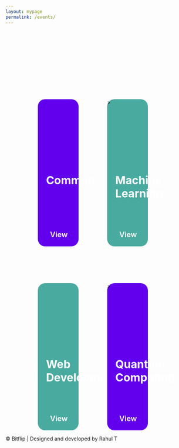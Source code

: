 ```yaml
---
layout: mypage
permalink: /events/
---
```


<style>
    .event-container{
        margin-top: 200px;
        display: grid;
        grid-template-columns: 1fr 1fr;
        max-width: 65%;
        column-gap: 50px;
        row-gap: 100px;
        margin-left: auto;
        margin-right: auto;
    }
    .event-container .box-event{
        grid-column: auto;
        width: 80%;
        height: 400px;
        border-radius: 20px;
        justify-content: center;
        position: relative;
    }
    .box-event h1{
        position: absolute;
        top: 40%;
        left: 20%;
        color: #ffffff;
        font-size: 30px;
        transition: all 1s ease;
    }
    .box-event p{
        position: absolute;
        bottom: 80px;
        left: 20px;
        color: #ffffff;
        font-weight: 600;
        font-size: 20px;
        font-family: Arial, Helvetica, sans-serif;
        padding-right: 20px;
        opacity: 0;
        transition: all 1s ease;
    }
    
    .box-event i{
        position: absolute;
        bottom: 20px;
        right: 100px;
        color: #ffffff;
        font-size: 40px;
        animation: right 2s ease infinite;
    }

    @keyframes right{
        0%,20%,50%,80%,100%{
            transform: translateX(0);
        }
        40%{
            transform: translateX(-30px);
        }
        60%{
            transform: translateX(-15px);
        }
    }
    .box-event a{
        position: absolute;
        right: 30px;
        bottom: 20px;
        font-size: 20px;
        color: #ffffff;
        text-decoration: none;
        font-weight: 600;
    }
    .box-event:nth-child(1),
    .box-event:nth-child(4){
        background-color: #6200ee;
    }
    .box-event:nth-child(2),
    .box-event:nth-child(3){
        background-color: #49aaa0;
    }
    .box-event:nth-child(1){
        background-image: url('/static/images/art.jpg');
    }
    .box-event:nth-child(2){
        background-image: url('/static/images/ml.jpeg');
    }
    .box-event:hover p{
        opacity: 1;
    }
    .box-event:hover h1{
        top: 50px;
        left: 20px;
    }

    @media(max-width: 767px){
        .event-container{
            margin-top: 150px;
            display: grid;
            grid-template-columns: 1fr;
            max-width: 80%;
            row-gap: 20px;
        }
        .event-container .box-event{
            width: 100%;
        }
        .box-event h1{
            font-size: 28px;
        }
        .box-event p{
            font-size: 20px;
        }
        .box-event:nth-child(odd){
            background-color: #6200ee;
        }
        .box-event:nth-child(even){
            background-color: #49aaa0;
        }
    }
</style>

<div class="event-container">
    <div class="box-event">
        <h1>Common</h1>
        <p>Lorem ipsum, dolor sit amet consectetur adipisicing elit. Laborum fugit assumenda ipsum temporibus reprehenderit corrupti?</p>
        <i class="fa fa-angle-right"></i><a href="/common-events/">View</a>
    </div>
    <div class="box-event">
        <h1>Machine Learning</h1>
        <p>Lorem ipsum dolor, sit amet consectetur adipisicing elit. Sint laboriosam amet est id facilis veritatis.</p>>
        <i class="fa fa-angle-right"></i><a href="/machine-learning-events/">View</a>
    </div>
    <div class="box-event">
        <h1>Web Development</h1>
        <p>Lorem ipsum dolor sit amet consectetur, adipisicing elit. Ipsum architecto corporis eum. Aspernatur rem ipsum, voluptatibus eius </p>
        <i class="fa fa-angle-right"></i><a href="/web-dev-events/">View</a>
    </div>
    <div class="box-event">
        <h1>Quantum Computing</h1>
        <p>Lorem ipsum dolor sit amet, consectetur adipisicing elit. Ullam consequuntur eaque tempora quae aut eos enim iusto est dolores .</p>>
        <i class="fa fa-angle-right"></i><a href="/quantum-computing-events/">View</a>
    </div>

</div>
<p id="footer">&copy; Bitflip | Designed and developed by Rahul T</p> 


<!-- |Date  	  |Event  	              |Time     |
|-	      |-	                  |-	    |
|26/8/2020|[Python Basics     ][a]|IEEE     |
|29/8/2020|[Games using python][b]|IEEE     |
|4/9/2020 |[Documentation     ][c]|IEEE     |
|5/9/2020 |[GIT               ][d]|IET      |
|6/9/2020 |[HTML/CSS          ][e]|ISTE     |
|7/9/2020 |[Open CV           ][f]|IET      |
|9/9/2020 |[ML 1              ][g]|ROBOCET  |
|10/9/2020|[JS                ][h]|         |
|11/9/2020|[ML 2              ][i]|ROBOCET  |
|13/9/2020|[React             ][j]|FOSS CELL|
|14/9/2020|[ML3               ][k]|ROBOCET  |
|16/9/2020|[Node              ][l]|FOSS CELL|
|17/9/2020|[Quantum Computing1][m]|COMMON   |
|18/9/2020|[Quantum Computing2][n]|COMMON   |
|20/9/2020|[Quantum Computing3][o]|COMMON   |
|22/9/2020|[Quantum Computing4][p]|COMMON   |

[a]: /events/python-basics
[b]: /events/gaming-using-python
[c]: /events/gaming-using-python
[d]: /events/gaming-using-python
[e]: /events/gaming-using-python
[f]: /events/gaming-using-python
[g]: /events/gaming-using-python
[h]: /events/gaming-using-python
[i]: /events/gaming-using-python
[j]: /events/gaming-using-python
[k]: /events/gaming-using-python
[l]: /events/gaming-using-python
[m]: /events/gaming-using-python
[n]: /events/gaming-using-python
[o]: /events/gaming-using-python
[p]: /events/gaming-using-python -->